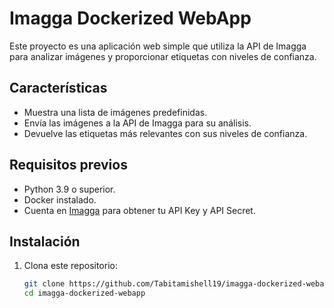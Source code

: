 # Imagga Dockerized WebApp

Este proyecto es una aplicación web simple que utiliza la API de Imagga para analizar imágenes y proporcionar etiquetas con niveles de confianza.

## Características

- Muestra una lista de imágenes predefinidas.
- Envía las imágenes a la API de Imagga para su análisis.
- Devuelve las etiquetas más relevantes con sus niveles de confianza.

## Requisitos previos

- Python 3.9 o superior.
- Docker instalado.
- Cuenta en [Imagga](https://imagga.com/) para obtener tu API Key y API Secret.

## Instalación

1. Clona este repositorio:
   ```bash
   git clone https://github.com/Tabitamishell19/imagga-dockerized-webapp.git
   cd imagga-dockerized-webapp

